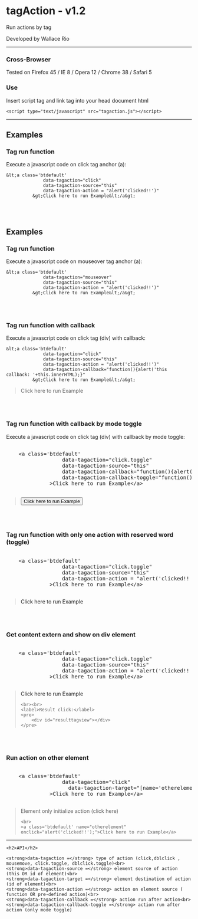 <h1>tagAction - v1.2</h1>
Run actions by tag
<p>Developed by Wallace Rio <wallrio@gmail.com></p>
<hr>

<h3>Cross-Browser</h3>
<p>Tested on Firefox 45 / IE 8 / Opera 12 / Chrome 38 / Safari 5</p>

<h3>Use</h3>
<p>Insert script tag and link tag into your head document html</p>

	<script type="text/javascript" src="tagaction.js"></script>



<hr>

<h2>Examples</h2>

<h3>Tag run function</h3>
<p>Execute a javascript code on click tag anchor (a):</p>
    
    &lt;a class='btdefault' 
                  data-tagaction="click" 
                  data-tagaction-source="this"         
                  data-tagaction-action = "alert('clicked!!')"            
              &gt;Click here to run Example&lt;/a&gt;


<br>
<br>

<h2>Examples</h2>

<h3>Tag run function</h3>
<p>Execute a javascript code on mouseover tag anchor (a):</p>
  
    &lt;a class='btdefault' 
                  data-tagaction="mouseover" 
                  data-tagaction-source="this"         
                  data-tagaction-action = "alert('clicked!!')"            
              &gt;Click here to run Example&lt;/a&gt;



<br>
<br>

<h3>Tag run function with callback</h3>
<p>Execute a javascript code on click tag (div) with callback:</p>

    &lt;a class='btdefault' 
                  data-tagaction="click" 
                  data-tagaction-source="this"         
                  data-tagaction-action = "alert('clicked!!')"    
                  data-tagaction-callback="function(){alert('this callback: '+this.innerHTML);}"         
              &gt;Click here to run Example&lt;/a&gt;



<blockquote>
    <div class='btdefault' 
      data-tagaction="click" 
      data-tagaction-source="this"         
      data-tagaction-action = "alert('clicked!!')"    
      data-tagaction-callback="function(){alert('this callback: '+this.innerHTML);}"                  
    >Click here to run Example</div>
</blockquote>



<br>
<br>

<h3>Tag run function with callback by mode toggle</h3>
<p>Execute a javascript code on click tag (div) with callback by mode toggle:</p>
<pre>   
    &lt;a class='btdefault' 
                  data-tagaction="click.toggle" 
                  data-tagaction-source="this"                       
                  data-tagaction-callback="function(){alert('toggle 1');}"                  
                  data-tagaction-callback-toggle="function(){alert('toggle 2');}"            
              &gt;Click here to run Example&lt;/a&gt;

</pre>

<blockquote>
    <button class='btdefault' 
      data-tagaction="click.toggle" 
      data-tagaction-source="this"                       
      data-tagaction-callback="function(){alert('toggle 1');}"                  
      data-tagaction-callback-toggle="function(){alert('toggle 2');}"                  
    >Click here to run Example</button>
</blockquote>



<br>
<br>

<h3>Tag run function with only one action with reserved word (toggle)</h3>
<p></p>
<pre>   
    &lt;a class='btdefault' 
                  data-tagaction="click.toggle" 
                  data-tagaction-source="this"         
                  data-tagaction-action = "alert('clicked!! - @toggle'); "             
              &gt;Click here to run Example&lt;/a&gt;

</pre>

<blockquote>
    <a class='btdefault' 
          data-tagaction="click.toggle" 
          data-tagaction-source="this"         
          data-tagaction-action = "alert('clicked!! - @toggle'); "                             
    >Click here to run Example</a>
</blockquote>



<br>
<br>

<h3>Get content extern and show on div element</h3>
<p></p>
<pre>   
    &lt;a class='btdefault' 
                  data-tagaction="click.toggle" 
                  data-tagaction-source="this"         
                  data-tagaction-action = "alert('clicked!! - @toggle'); "             
              &gt;Click here to run Example&lt;/a&gt;

</pre>

<blockquote>
    <a class='btdefault' 
          data-tagaction="click.toggle" 
          data-tagaction-source="this" 
          data-tagaction-target="#resulttagview" 
          data-tagaction-action="get.url::resulttagview.html"                      
    >Click here to run Example</a>

    <br><br>
    <label>Result click:</label>
    <pre>
        <div id="resulttagview"></div>
    </pre>
</blockquote>


<br>
<br>

<h3>Run action on other element</h3>
<p></p>
<pre>   
    &lt;a class='btdefault' 
                  data-tagaction="click"           
                    data-tagaction-target="[name='otherelement']"                
              &gt;Click here to run Example&lt;/a&gt;

</pre>

<blockquote>
    <div class='btdefault' 
          data-tagaction="click"           
          data-tagaction-target="[name='otherelement']"                      
    >Element only initialize action (click here)</div>

    <br>
    <a class='btdefault' name="otherelement" onclick="alert('clicked!!');">Click here to run Example</a>

   
</blockquote>


<hr>

    <h2>API</h2>

    <strong>data-tagaction =</strong> type of action (click,dblclick , mousemove, click.toggle, dblclick.toggle)<br>
    <strong>data-tagaction-source =</strong> element source of action (this OR id of element)<br>
    <strong>data-tagaction-target =</strong> element destination of action (id of element)<br>
    <strong>data-tagaction-action =</strong> action on element source ( function OR pre-defined action)<br>
    <strong>data-tagaction-callback =</strong> action run after action<br>
    <strong>data-tagaction-callback-toggle =</strong> action run after action (only mode toggle)
